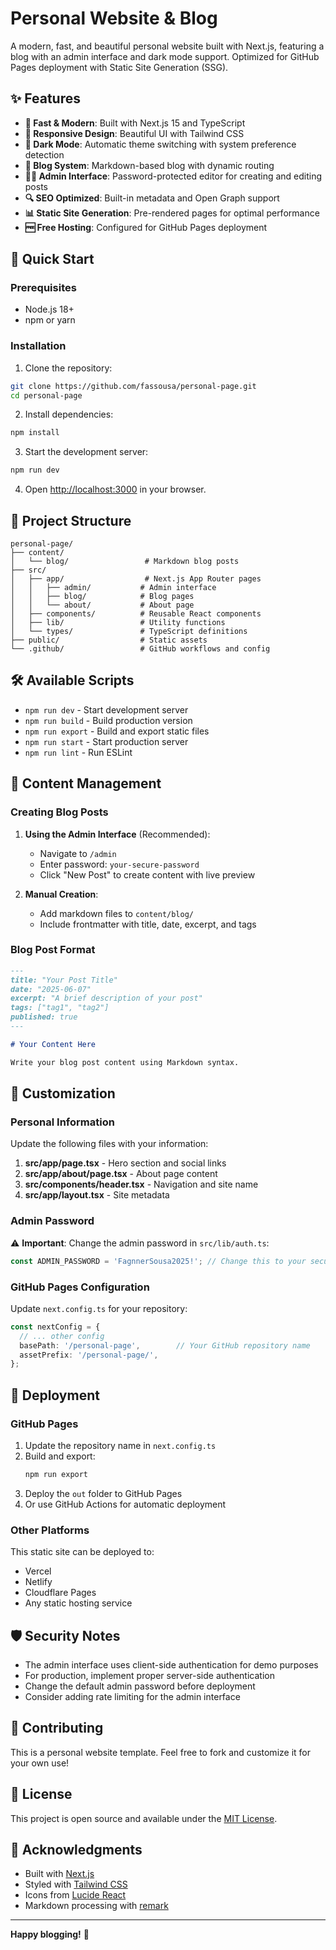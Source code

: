 # Personal Website & Blog

A modern, fast, and beautiful personal website built with Next.js, featuring a blog with an admin interface and dark mode support. Optimized for GitHub Pages deployment with Static Site Generation (SSG).

## ✨ Features

- **🚀 Fast & Modern**: Built with Next.js 15 and TypeScript
- **📱 Responsive Design**: Beautiful UI with Tailwind CSS
- **🌙 Dark Mode**: Automatic theme switching with system preference detection
- **📝 Blog System**: Markdown-based blog with dynamic routing
- **👨‍💻 Admin Interface**: Password-protected editor for creating and editing posts
- **🔍 SEO Optimized**: Built-in metadata and Open Graph support
- **📊 Static Site Generation**: Pre-rendered pages for optimal performance
- **🆓 Free Hosting**: Configured for GitHub Pages deployment

## 🚀 Quick Start

### Prerequisites

- Node.js 18+ 
- npm or yarn

### Installation

1. Clone the repository:
```bash
git clone https://github.com/fassousa/personal-page.git
cd personal-page
```

2. Install dependencies:
```bash
npm install
```

3. Start the development server:
```bash
npm run dev
```

4. Open [http://localhost:3000](http://localhost:3000) in your browser.

## 📁 Project Structure

```
personal-page/
├── content/
│   └── blog/                 # Markdown blog posts
├── src/
│   ├── app/                  # Next.js App Router pages
│   │   ├── admin/           # Admin interface
│   │   ├── blog/            # Blog pages
│   │   └── about/           # About page
│   ├── components/          # Reusable React components
│   ├── lib/                 # Utility functions
│   └── types/               # TypeScript definitions
├── public/                  # Static assets
└── .github/                 # GitHub workflows and config
```

## 🛠️ Available Scripts

- `npm run dev` - Start development server
- `npm run build` - Build production version
- `npm run export` - Build and export static files
- `npm run start` - Start production server
- `npm run lint` - Run ESLint

## 📝 Content Management

### Creating Blog Posts

1. **Using the Admin Interface** (Recommended):
   - Navigate to `/admin`
   - Enter password: `your-secure-password`
   - Click "New Post" to create content with live preview

2. **Manual Creation**:
   - Add markdown files to `content/blog/`
   - Include frontmatter with title, date, excerpt, and tags

### Blog Post Format

```markdown
---
title: "Your Post Title"
date: "2025-06-07"
excerpt: "A brief description of your post"
tags: ["tag1", "tag2"]
published: true
---

# Your Content Here

Write your blog post content using Markdown syntax.
```

## 🎨 Customization

### Personal Information

Update the following files with your information:

1. **src/app/page.tsx** - Hero section and social links
2. **src/app/about/page.tsx** - About page content
3. **src/components/header.tsx** - Navigation and site name
4. **src/app/layout.tsx** - Site metadata

### Admin Password

⚠️ **Important**: Change the admin password in `src/lib/auth.ts`:

```typescript
const ADMIN_PASSWORD = 'FagnnerSousa2025!'; // Change this to your secure password!
```

### GitHub Pages Configuration

Update `next.config.ts` for your repository:

```typescript
const nextConfig = {
  // ... other config
  basePath: '/personal-page',        // Your GitHub repository name
  assetPrefix: '/personal-page/',
};
```

## 🚀 Deployment

### GitHub Pages

1. Update the repository name in `next.config.ts`
2. Build and export:
   ```bash
   npm run export
   ```
3. Deploy the `out` folder to GitHub Pages
4. Or use GitHub Actions for automatic deployment

### Other Platforms

This static site can be deployed to:
- Vercel
- Netlify  
- Cloudflare Pages
- Any static hosting service

## 🛡️ Security Notes

- The admin interface uses client-side authentication for demo purposes
- For production, implement proper server-side authentication
- Change the default admin password before deployment
- Consider adding rate limiting for the admin interface

## 🤝 Contributing

This is a personal website template. Feel free to fork and customize it for your own use!

## 📄 License

This project is open source and available under the [MIT License](LICENSE).

## 🙏 Acknowledgments

- Built with [Next.js](https://nextjs.org/)
- Styled with [Tailwind CSS](https://tailwindcss.com/)
- Icons from [Lucide React](https://lucide.dev/)
- Markdown processing with [remark](https://remark.js.org/)

---

**Happy blogging!** 🎉
